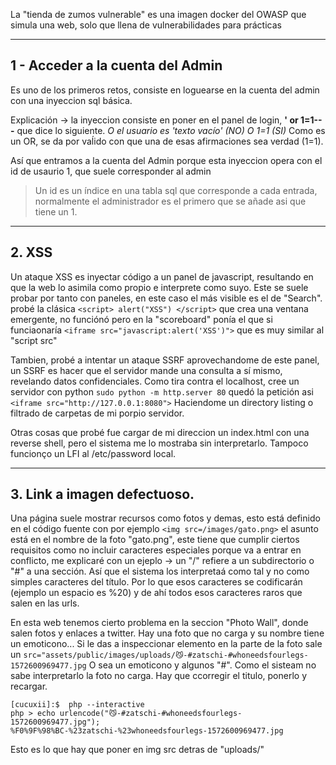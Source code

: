 
La "tienda de zumos vulnerable" es una imagen docker del OWASP que simula una web, solo que llena de vulnerabilidades para prácticas

----------------------------------------------------------------------------------------------
## 1 - Acceder a la cuenta del Admin

Es uno de los primeros retos, consiste en loguearse en la cuenta del admin con una inyeccion sql básica.

Explicación -> la inyeccion consiste en poner en el panel de login, **' or 1=1-- -** que dice lo siguiente. 
*O el usuario es 'texto vacío' (NO) O 1=1 (SI)* Como es un OR, se da por vaĺido con que una de esas afirmaciones sea verdad (1=1).

Así que entramos a la cuenta del Admin porque esta inyeccion opera con el id de usaurio 1, que suele corresponder al admin
> Un id  es un índice en una tabla sql que corresponde a cada entrada, normalmente el administrador es el primero que se añade asi que tiene un 1.

----------------------------------------------------------------------------------------------

## 2. XSS

Un ataque XSS es inyectar código a un panel de javascript, resultando en que la web lo asimila como propio e interprete como suyo.
Este se suele probar por tanto con paneles, en este caso el más visible es el de "Search". probé la clásica
```<script> alert("XSS") </script>``` que crea una ventana emergente, no funciónó pero en la "scoreboard" ponía el que si funciaonaría
```<iframe src="javascript:alert('XSS')">``` que es muy similar al "script src"

Tambien, probé a intentar un ataque SSRF aprovechandome de este panel, un SSRF es hacer que el servidor mande una consulta a sí mismo, revelando
datos confidenciales. Como tira contra el localhost, cree un servidor con python ```sudo python -m http.server 80``` quedó la petición asi 
```<iframe src="http://127.0.0.1:8080">``` Haciendome un directory listing o filtrado de carpetas de mi porpio servidor.

Otras cosas que probé fue cargar de mi direccion un index.html con una reverse shell, pero el sistema me lo mostraba sin interpretarlo. Tampoco
funcionço un LFI al /etc/password local.

----------------------------------------------------------------------------------------------

## 3. Link a imagen defectuoso.

Una página suele mostrar recursos como fotos y demas, esto está definido en el código fuente con por ejemplo ```<img src=/images/gato.png>``` el 
asunto está en el nombre de la foto "gato.png", este tiene que cumplir ciertos requisitos como no incluir caracteres especiales porque va a entrar 
en conflicto, me explicaré con un ejeplo -> un "/" refiere a un subdirectorio o "#" a una sección. Así que el sistema los interpretaá como tal y no 
como simples caracteres del título. Por lo que esos caracteres se codificarán (ejemplo un espacio es %20) y de ahí todos esos caracteres raros que 
salen en las urls. 

En esta web tenemos cierto problema en la seccion "Photo Wall", donde salen fotos y enlaces a twitter. Hay una foto que no carga y su nombre tiene un 
emoticono... Si le das a inspeccionar elemento en la parte de la foto sale un ```src="assets/public/images/uploads/😼-#zatschi-#whoneedsfourlegs-1572600969477.jpg``` O sea un emoticono y algunos "#". Como el sisteam no sabe interpretarlo la foto no carga. Hay que ccorregir el titulo, ponerlo y recargar.

```console
[cucuxii]:$  php --interactive
php > echo urlencode("😼-#zatschi-#whoneedsfourlegs-1572600969477.jpg");
%F0%9F%98%BC-%23zatschi-%23whoneedsfourlegs-1572600969477.jpg    
```
Esto es lo que hay que poner en img src detras de "uploads/"




